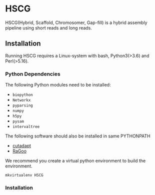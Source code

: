 # HSCG
HSCG(Hybrid, Scaffold, Chromosomer, Gap-fill) is a hybrid assembly pipeline using short reads and long reads.

## Installation

Running HSCG requires a Linux-system with bash, Python3(>3.6) and Perl(>5.16). 

### Python Dependencies
The following Python modules need to be installed:
* `biopython`
* `Networkx`
* `pyparsing`
* `numpy`
* `h5py`
* `pysam`
* `intervaltree`

The following software should also be installed in same PYTHONPATH
* [cutadapt](https://github.com/marcelm/cutadapt)
* [RaGoo](https://github.com/malonge/RaGOO)

We recommend you create a virtual python environment to build the environment.
```
mkvirtualenv HSCG
```

### Installation
